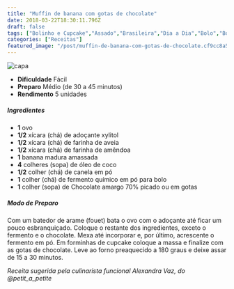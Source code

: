```yaml
---
title: "Muffin de banana com gotas de chocolate"
date: 2018-03-22T18:30:11.796Z
draft: false
tags: ["Bolinho e Cupcake","Assado","Brasileira","Dia a Dia","Bolo","Bolos simples e fáceis","Chocolate","Receitas","Receitas com chocolate","Receitas com frutas","Receitas rápidas","Receitas simples e fáceis"]
categories: ["Receitas"]
featured_image: "/post/muffin-de-banana-com-gotas-de-chocolate.cf9cc8a5.jpeg"
---
```


![capa](/post/muffin-de-banana-com-gotas-de-chocolate.cf9cc8a5.jpeg)

*   **Dificuldade** Fácil
*   **Preparo** Médio (de 30 a 45 minutos)
*   **Rendimento** 5 unidades

##### Ingredientes

*   **1** ovo
*   **1/2** xícara (chá) de adoçante xylitol
*   **1/2** xícara (chá) de farinha de aveia
*   **1/2** xícara (chá) de farinha de amêndoa
*   **1** banana madura amassada
*   **4** colheres (sopa) de óleo de coco
*   **1/2** colher (chá) de canela em pó
*   **1** colher (chá) de fermento químico em pó para bolo
*   **1** colher (sopa) de Chocolate amargo 70% picado ou em gotas

##### Modo de Preparo

Com um batedor de arame (fouet) bata o ovo com o adoçante até ficar um pouco esbranquiçado. Coloque o restante dos ingredientes, exceto o fermento e o chocolate. Mexa até incorporar e, por último, acrescente o fermento em pó. Em forminhas de cupcake coloque a massa e finalize com as gotas de chocolate. Leve ao forno preaquecido a 180 graus e deixe assar de 15 a 30 minutos.

_Receita sugerida pela culinarista funcional Alexandra Vaz, do @petit\_a\_petite_
